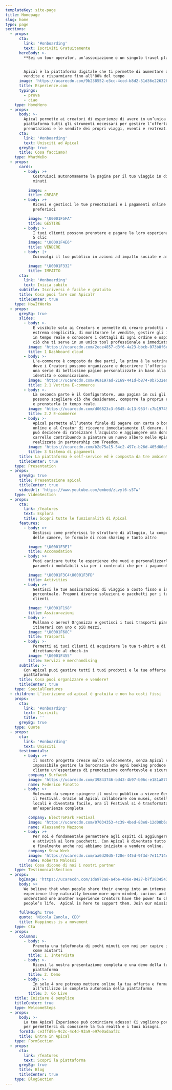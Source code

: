 ```yaml
---
templateKey: site-page
title: Homepage
slug: home
type: page
sections:
  - props:
      cta:
        link: '#onboarding'
        text: Iscriviti Gratuitamente
      heroBody: >-
        **Sei un tour operator, un'associazione o un singolo travel planner?**


        Apical è la piattaforma digitale che ti permette di aumentare del 30% le
        vendite e risparmiare fino all'80% del tempo
      image: 'https://ucarecdn.com/9b238552-e3cc-4ccd-b8d2-51d36e226328/'
      title: Esperienze.com
      typings:
        - prova
        - ciao
    type: HomeHero
  - props:
      body: >-
        Apical permette ai creatori di esperienze di avere in un’unica
        piattaforma tutti gli strumenti necessari per gestire l’offerta, le
        prenotazioni e le vendite dei propri viaggi, eventi e reatreat.
      cta:
        link: '#onboarding'
        text: Unisciti ad Apical
      greyBg: true
      title: Cosa facciamo?
    type: WhatWeDo
  - props:
      cards:
        - body: >+
            Costruisci autonomamente la pagina per il tuo viaggio in dieci
            minuti

          image: ✍️
          title: CREARE
        - body: >+
            Ricevi e gestisci le tue prenotazioni e i pagamenti online come
            preferisci

          image: "\U0001F5FA"
          title: GESTIRE
        - body: >-
            I tuoi clienti possono prenotare e pagare la loro esperienza in soli
            5 clic
          image: "\U0001F4E6"
          title: VENDERE
        - body: |+
            Coinvolgi il tuo pubblico in azioni ad impatto sociale e ambientale

          image: "\U0001F332"
          title: IMPATTO
      cta:
        link: '#onboarding'
        text: Inizia subito
      subtitle: Iscriversi è facile e gratuito
      title: Cosa puoi fare con Apical?
      titleCenter: true
    type: HowItWorks
  - props:
      greyBg: true
      slides:
        - body: >-
            È visibile solo ai Creators e permette di creare prodotti con
            estrema semplicità, di monitorare le vendite, gestire gli inventari
            in tempo reale e conoscere i dettagli di ogni ordine e ospite. Tutto
            ciò che ti serve in un unico tool professionale e immediato.
          image: 'https://ucarecdn.com/2ece4857-d3f6-4a23-bbcb-073b8f6ebd36/'
          title: 1 Dashboard cloud
        - body: >-
            L'e-commerce è composto da due parti, la prima è la vetrina online,
            dove i Creatori possono organizzare e descrivere l'offerta grazie a
            una serie di bellissime pagine personalizzate in base alla propria
            identità e comunicazione.
          image: 'https://ucarecdn.com/96a197ad-2169-441d-b874-0b7532e0a64f/'
          title: 2.1 Vetrina E-commerce
        - body: >-
            La seconda parte è il Configuratore, una pagina in cui gli ospiti
            possono scegliere ciò che desiderano, comporre la propria esperienza
            e prenotarla in tempo reale.
          image: 'https://ucarecdn.com/d06823c3-0845-4c13-953f-c7b19749d109/'
          title: 2.2 E-commerce
        - body: >-
            Apical permette all’utente finale di pagare con carta o bonifico
            online e al Creator di ricevere immediatamente il denaro. L’utente
            può decidere di rateizzare l’acquisto e aggiungere una donazione al
            carrello contribuendo a piantare un nuovo albero nelle Apical Forest
            realizzate in partnership con Treedom.
          image: 'https://ucarecdn.com/b2e75a15-54c2-497c-b26d-405d00e9deef/'
          title: 3 Sistema di pagamenti
      title: La piattaforma è self-service ed è composta da tre ambienti
      titleCenter: true
    type: Presentation
  - props:
      greyBg: true
      title: Presentazione apical
      titleCenter: true
      videoUrl: 'https://www.youtube.com/embed/zLvyl6-s5Tw'
    type: VideoSection
  - props:
      cta:
        link: /features
        text: Esplora
        title: Scopri tutte le funzionalità di Apical
      features:
        - body: >+
            Gestisci come preferisci le strutture di alloggio, la composizione
            delle camere, le formule di room sharing e tanto altro

          image: "\U0001F3E1"
          title: Accomodation
        - body: >+
            Puoi caricare tutte le esperienze che vuoi e personalizzarle con
            parametri modulabili sia per i contenuti che per i pagamenti

          image: "\U0001F3C4\U0001F3FD‍"
          title: Activities
        - body: >+
            Gestisci le tue assicurazioni di viaggio a costo fisso o in
            percentuale. Proponi diverse soluzioni o pacchetti per i tuoi
            clienti

          image: "\U0001F198"
          title: Assicurazioni
        - body: >-
            Pullman o aereo? Organizza e gestisci i tuoi trasporti pianificando
            itinerari con uno o più mezzi.
          image: "\U0001F68C"
          title: Trasporti
        - body: >-
            Permetti ai tuoi clienti di acquistare la tua t-shirt e di ritirarla
            direttamente al check-in
          image: "\U0001F455"
          title: Servizi e merchandising
      subtitle: >-
        Con Apical puoi gestire tutti i tuoi prodotti e le tue offerte in un’una
        piattaforma
      title: Cosa puoi organizzare e vendere?
      titleCenter: true
    type: SpecialFeatures
  - children: L’iscrizione ad apical è gratuita e non ha costi fissi
    props:
      cta:
        link: '#onboarding'
        text: Iscriviti
        title: ''
      greyBg: true
    type: Quote
  - props:
      cta:
        link: '#onboarding'
        text: Unisciti
      testimonials:
        - body: >+
            Il nostro progetto cresce molto velocemente, senza Apical sarebbe
            impossibile gestire la burocrazia che ogni booking produce e offrire al
            cliente un’esperienza di prenotazione confortevole e sicura  
          company: Surfweek
          image: 'https://ucarecdn.com/39843746-bd43-4b97-b06c-e181a87012b4/'
          name: Federico Finotto
        - body: >+
            Volevamo da sempre spingere il nostro pubblico a vivere Genova e non solo
            il Festival. Grazie ad Apical collaborare con musei, ostelli e iniziative
            locali è diventato facile, ora il Festival si è trasformato in
            un’esperienza completa

          company: ElectroPark Festival
          image: 'https://ucarecdn.com/07034353-4c39-4bed-83e8-12d08b6a389c/'
          name: Alessandro Mazzone
        - body: >+
            Per noi è fondamentale permettere agli ospiti di aggiungere skipass, cene
            e attività ai loro pacchetti. Con Apical è diventato tutto molto semplice
            e finalmente anche noi abbiamo iniziato a vendere online.
          company: Snow Week
          image: 'https://ucarecdn.com/aa6d20d5-f28e-445d-9f3d-7e11714c1347/'
          name: Roberto Malossi
      title: Cosa dicono di noi i nostri partner
    type: TestimonialsSection
  - props:
      bgImage: 'https://ucarecdn.com/1da972a8-a4be-406e-8427-b7f28345439c/'
      body: >+
        We believe that when people share their energy into an intense
        experience they naturally become more open-minded, curious and able to
        understand one another Experience Creators have the power to change
        people’s life.  Apical is here to support them. Join our mission

      fullHeigh: true
      quote: 'Nicola Zanola, CEO'
      title: Happiness is a movement
    type: Cta
  - props:
      columns:
        - body: >-
            Prenota una telefonata di pochi minuti con noi per capire insieme
            come aiutarti
          title: 1. Intervista
        - body: >-
            Ricevi la nostra presentazione completa e una demo della tua
            piattaforma
          title: 2. Demo
        - body: >-
            In sole 4 ore potremo mettere online la tua offerta e formarti
            all’utilizzo in completa autonomia della piattaforma
          title: 3. Go Live
    title: Iniziare è semplice
    titleCenter: true
    type: WelcomeSteps
  - props:
      body: >-
        La tua Apical Experience può cominciare adesso! Ci vogliono pochi minuti
        per permetterci di conoscere la tua realtà e i tuoi bisogni.
      formId: ce3ffd9a-9c2c-4c4d-93a9-e97e0adaaf3c
      title: Entra in Apical
    type: FormSection
  - props:
      cta:
        link: /features
        text: Scopri la piattaforma
      greyBg: true
      title: Blog
      titleCenter: true
    type: BlogSection
---
```


